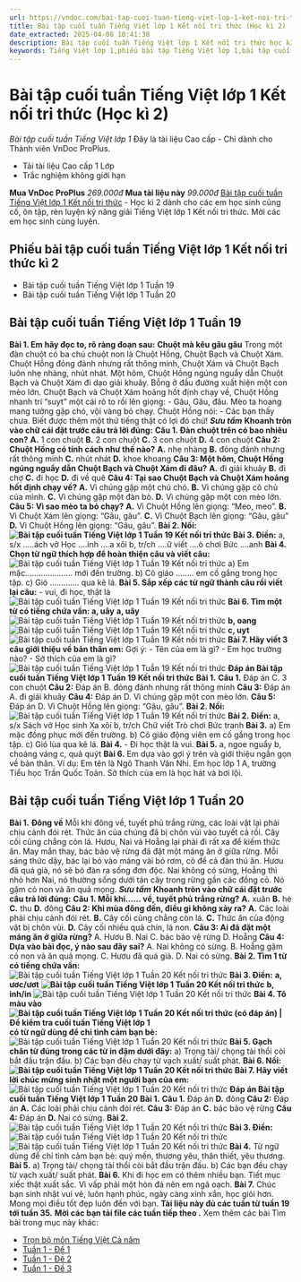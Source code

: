 ```yaml
---
url: https://vndoc.com/bai-tap-cuoi-tuan-tieng-viet-lop-1-ket-noi-tri-thuc-hoc-ki-2-335986
title: Bài tập cuối tuần Tiếng Việt lớp 1 Kết nối tri thức (Học kì 2) - Bài tập cuối tuần Tiếng Việt lớp 1 - VnDoc.com
date_extracted: 2025-04-08 10:41:38
description: Bài tập cuối tuần Tiếng Việt lớp 1 Kết nối tri thức học kì 2 cho các em học sinh ôn tập, rèn luyện củng cố kiến thức lớp 1. Mời thầy cô và các em học sinh tham khảo.
keywords: Tiếng Việt lớp 1,phiếu bài tập Tiếng Việt lớp 1,bài tập cuối tuần Tiếng Việt lớp 1 kết nối tri thức,phiếu bài tập Tiếng Việt,bài tập cuối tuần,phiếu bài tập cuối tuần lớp 1,bài tập cuối tuần lớp 1,phiếu bài tập cuối tuần lớp 1 có lời giải,Phiếu bài tập cuối tuần lớp 1 Kết nối tri thức,bài tập cuối tuần Tiếng Việt lớp 1 sách kết nối tri thức,Bài tập cuối tuần Tiếng Việt lớp 1 Kết nối tri thức học kì 2,Bài tập cuối tuần Tiếng Việt lớp 1 kì 2
---
```


# Bài tập cuối tuần Tiếng Việt lớp 1 Kết nối tri thức \(Học kì 2\)
_Bài tập cuối tuần Tiếng Việt lớp 1_
Đây là tài liệu Cao cấp - Chỉ dành cho Thành viên VnDoc ProPlus.
  * Tải tài liệu Cao cấp 1 Lớp
  * Trắc nghiệm không giới hạn

**Mua VnDoc ProPlus** _269.000đ_ **Mua tài liệu này** _99.000đ_
[Bài tập cuối tuần Tiếng Việt lớp 1 Kết nối tri thức](<https://vndoc.com/bai-tap-cuoi-tuan-tieng-viet-lop-1-ket-noi-tri-thuc>) \- Học kì 2 dành cho các em học sinh củng cố, ôn tập, rèn luyện kỹ năng giải Tiếng Việt lớp 1 Kết nối tri thức. Mời các em học sinh cùng luyện.
## Phiếu bài tập cuối tuần Tiếng Việt lớp 1 Kết nối tri thức kì 2
  * Bài tập cuối tuần Tiếng Việt lớp 1 Tuần 19
  * Bài tập cuối tuần Tiếng Việt lớp 1 Tuần 20

## **Bài tập cuối tuần Tiếng Việt lớp 1 Tuần 19**
**Bài 1. Em hãy đọc to, rõ ràng đoạn sau:**
**Chuột mà kêu gâu gâu**
Trong một đàn chuột có ba chú chuột non là Chuột Hồng, Chuột Bạch và Chuột Xám. Chuột Hồng đỏng đảnh nhưng rất thông minh, Chuột Xám và Chuột Bạch luôn nhẹ nhàng, nhút nhát. Một hôm, Chuột Hồng ngúng nguẩy dẫn Chuột Bạch và Chuột Xám đi dạo giải khuây. Bỗng ở đầu đường xuất hiện một con mèo lớn. Chuột Bạch và Chuột Xám hoảng hốt định chạy về, Chuột Hồng nhanh trí “suyt” một cái rõ to rồi lên giọng:
\- Gâu, Gâu, đâu.
Mèo ta hoang mang tưởng gặp chó, vội vàng bỏ chạy. Chuột Hồng nói:
\- Các bạn thấy chưa. Biết được thêm một thứ tiếng thật có lợi đó chứ\!
**_Sưu tầm_**
**Khoanh tròn vào chữ cái đặt trước câu trả lời đúng:**
**Câu 1. Đàn chuột trên có bao nhiêu con?**
**A.** 1 con chuột
**B.** 2 con chuột
**C.** 3 con chuột
**D.** 4 con chuột
**Câu 2: Chuột Hồng có tính cách như thế nào?**
**A.** nhẹ nhàng
**B.** đỏng đảnh nhưng rất thông minh
**C.** nhút nhát
**D.** khoe khoang
**Câu 3: Một hôm, Chuột Hồng ngúng nguẩy dẫn Chuột Bạch và Chuột Xám đi đâu?**
**A.** đi giải khuây
**B.** đi chợ
**C.** đi học
**D.** đi về quê
**Câu 4: Tại sao Chuột Bạch và Chuột Xám hoảng hốt định chạy về?**
**A.** Vì chúng gặp một chú chó.
**B.** Vì chúng gặp cô chủ của mình.
**C.** Vì chúng gặp một đàn bò.
**D.** Vì chúng gặp một con mèo lớn.
**Câu 5: Vì sao mèo ta bỏ chạy?**
**A.** Vì Chuột Hồng lên giọng: “Meo, meo”.
**B.** Vì Chuột Xám lên giọng: “Gâu, gâu”.
**C.** Vì Chuột Bạch lên giọng: “Gâu, gâu”
**D.** Vì Chuột Hồng lên giọng: “Gâu, gâu”.
**Bài 2. Nối:**
**![Bài tập cuối tuần Tiếng Việt lớp 1 Tuần 19 Kết nối tri thức](https://i.vdoc.vn/data/image/2025/01/15/bai-tap-cuoi-tuan-tieng-viet-lop-1-tuan-19-kntt-169512.png)**
**Bài 3. Điền:**
a, s/x
…..ách vở
Học ….inh
….a xôi
b, tr/ch
….ữ viết
….ò chơi
Bức ….anh
**Bài 4. Chọn từ ngữ thích hợp để hoàn thiện câu và viết câu:**
![Bài tập cuối tuần Tiếng Việt lớp 1 Tuần 19 Kết nối tri thức](https://i.vdoc.vn/data/image/2025/01/15/bai-tap-cuoi-tuan-tieng-viet-lop-1-tuan-19-kntt-169517.png)
a\) Em mặc..................... mới đến trường.
b\) Cô giáo …….. em cố gắng trong học tập.
c\) Gió …………. qua kẽ lá.
**Bài 5. Sắp xếp các từ ngữ thành câu rồi viết lại câu:**
\- vui, đi học, thật là
![Bài tập cuối tuần Tiếng Việt lớp 1 Tuần 19 Kết nối tri thức](https://i.vdoc.vn/data/image/2025/01/15/bai-tap-cuoi-tuan-tieng-viet-lop-1-tuan-19-kntt-169518.png)
**Bài 6. Tìm một từ có tiếng chứa vần: a, uây**
**a, uây**
![Bài tập cuối tuần Tiếng Việt lớp 1 Tuần 19 Kết nối tri thức](https://i.vdoc.vn/data/image/2025/01/15/bai-tap-cuoi-tuan-tieng-viet-lop-1-tuan-19-kntt-169518.png)
**b, oang**
![Bài tập cuối tuần Tiếng Việt lớp 1 Tuần 19 Kết nối tri thức](https://i.vdoc.vn/data/image/2025/01/15/bai-tap-cuoi-tuan-tieng-viet-lop-1-tuan-19-kntt-169518.png)
**c, uyt**
![Bài tập cuối tuần Tiếng Việt lớp 1 Tuần 19 Kết nối tri thức](https://i.vdoc.vn/data/image/2025/01/15/bai-tap-cuoi-tuan-tieng-viet-lop-1-tuan-19-kntt-169518.png)
**Bài 7. Hãy viết 3 câu giới thiệu về bản thân em:**
Gợi ý:
\- Tên của em là gì?
\- Em học trường nào?
\- Sở thích của em là gì?
![Bài tập cuối tuần Tiếng Việt lớp 1 Tuần 19 Kết nối tri thức](https://i.vdoc.vn/data/image/2025/01/15/bai-tap-cuoi-tuan-tieng-viet-lop-1-tuan-19-kntt-169519.png)
**Đáp án Bài tập cuối tuần Tiếng Việt lớp 1 Tuần 19 Kết nối tri thức**
**Bài 1.**
**Câu 1.** Đáp án C. 3 con chuột
**Câu 2:** Đáp án B. đỏng đảnh nhưng rất thông minh
**Câu 3:** Đáp án A. đi giải khuây
**Câu 4:** Đáp án D. Vì chúng gặp một con mèo lớn.
**Câu 5:** Đáp án D. Vì Chuột Hồng lên giọng: “Gâu, gâu”.
**Bài 2. Nối:**
![Bài tập cuối tuần Tiếng Việt lớp 1 Tuần 19 Kết nối tri thức](https://i.vdoc.vn/data/image/2025/01/15/bai-tap-cuoi-tuan-tieng-viet-lop-1-tuan-19-kntt-169530.png)
**Bài 2. Điền:**
a, s/x
Sách vở
Học sinh
Xa xôi
b, tr/ch
Chữ viết
Trò chơi
Bức tranh
**Bài 3.**
a\) Em mặc đồng phục mới đến trường.
b\) Cô giáo động viên em cố gắng trong học tập.
c\) Gió lùa qua kẽ lá.
**Bài 4.**
\- Đi học thật là vui.
**Bài 5.**
a, ngoe nguẩy
b, choáng váng
c, quả quýt
**Bài 6.**
Em dựa vào gợi ý trên và giới thiệu ngắn gọn về bản thân.
Ví dụ: Em tên là Ngô Thanh Vân Nhi. Em học lớp 1 A, trường Tiểu học Trần Quốc Toản. Sở thích của em là học hát và bơi lội.
## **Bài tập cuối tuần Tiếng Việt lớp 1 Tuần 20**
**Bài 1.**
**Đông về**
Mỗi khi đông về, tuyết phủ trắng rừng, các loài vật lại phải chịu cảnh đói rét. Thức ăn của chúng đã bị chôn vùi vào tuyết cả rồi. Cây cối cũng chẳng còn lá. Hươu, Nai và Hoẵng lại phải đi rất xa để kiếm thức ăn. May mắn thay, bác bảo vệ rừng đã đặt một máng ăn ở giữa rừng. Mỗi sáng thức dậy, bác lại bỏ vào máng vài bó rơm, cỏ để cả đàn thú ăn.
Hươu đã quá già, nó sẽ bỏ đàn ra sống đơn độc. Nai không có sừng, Hoẵng thì nhỏ hơn Nai, nó thường sống dưới tán cây trong rừng gần các đồng cỏ. Nó gặm cỏ non và ăn quả mọng.
_**Sưu tầm**_
**Khoanh tròn vào chữ cái đặt trước câu trả lời đúng:**
**Câu 1. Mỗi khi…… về, tuyết phủ trắng rừng?**
**A.** xuân
**B.** hè
**C.** thu
**D.** đông
**Câu 2: Khi mùa đông đến, điều gì không xảy ra?**
**A.** Các loài phải chịu cảnh đói rét.
**B.** Cây cối cũng chẳng còn lá.
**C.** Thức ăn của động vật bị chôn vùi.
**D.** Cây cối nhiều quả chín, lá non.
**Câu 3: Ai đã đặt một máng ăn ở giữa rừng?**
A. Hươu
B. Nai
C. bác bảo vệ rừng
D. Hoẵng
**Câu 4: Dựa vào bài đọc, ý nào sau đây sai?**
A. Nai không có sừng.
B. Hoẵng gặm cỏ non và ăn quả mọng.
C. Hươu đã quá già.
D. Nai có sừng.
**Bài 2. Tìm 1 từ có tiếng chứa vần:**
![Bài tập cuối tuần Tiếng Việt lớp 1 Tuần 20 Kết nối tri thức](https://i.vdoc.vn/data/image/2025/01/15/bai-tap-cuoi-tuan-tieng-viet-lop-1-tuan-20-kntt-169532.png)
**Bài 3. Điền:**
**a, ươc/ươt**
**![Bài tập cuối tuần Tiếng Việt lớp 1 Tuần 20 Kết nối tri thức](https://i.vdoc.vn/data/image/2025/01/15/bai-tap-cuoi-tuan-tieng-viet-lop-1-tuan-20-kntt-169531.png)**
**b, inh/in**
![Bài tập cuối tuần Tiếng Việt lớp 1 Tuần 20 Kết nối tri thức](https://i.vdoc.vn/data/image/2025/01/15/bai-tap-cuoi-tuan-tieng-viet-lop-1-tuan-20-kntt-169533.png)
**Bài 4. Tô màu vào![Bài tập cuối tuần Tiếng Việt lớp 1 Tuần 20 Kết nối tri thức \(có đáp án\) | Đề kiểm tra cuối tuần Tiếng Việt lớp 1](https://i.vdoc.vn/data/image/2025/01/15/bai-tap-cuoi-tuan-tieng-viet-lop-1-tuan-20-kntt-169534.png) có từ ngữ dùng để chỉ tình cảm bạn bè:**
![Bài tập cuối tuần Tiếng Việt lớp 1 Tuần 20 Kết nối tri thức](https://i.vdoc.vn/data/image/2025/01/15/bai-tap-cuoi-tuan-tieng-viet-lop-1-tuan-20-kntt-169535.png)
**Bài 5. Gạch chân từ đúng trong các từ in đậm dưới đây:**
a\) Trọng tài/ chọng tài thổi còi bắt đầu trận đấu.
b\) Các bạn đều chạy từ vạch xuất/ suất phát.
**Bài 6. Nối:**
**![Bài tập cuối tuần Tiếng Việt lớp 1 Tuần 20 Kết nối tri thức](https://i.vdoc.vn/data/image/2025/01/15/bai-tap-cuoi-tuan-tieng-viet-lop-1-tuan-20-kntt-169244.png)**
**Bài 7. Hãy viết lời chúc mừng sinh nhật một người bạn của em:**
![Bài tập cuối tuần Tiếng Việt lớp 1 Tuần 20 Kết nối tri thức](https://i.vdoc.vn/data/image/2025/01/15/bai-tap-cuoi-tuan-tieng-viet-lop-1-tuan-20-kntt-169536.png)
**Đáp án Bài tập cuối tuần Tiếng Việt lớp 1 Tuần 20**
**Bài 1.**
**Câu 1.** Đáp án **D.** đông
**Câu 2:** Đáp án **A.** Các loài phải chịu cảnh đói rét.
**Câu 3:** Đáp án **C.** bác bảo vệ rừng
**Câu 4:** Đáp án **D.** Nai có sừng.
**Bài 2.**
![Bài tập cuối tuần Tiếng Việt lớp 1 Tuần 20 Kết nối tri thức](https://i.vdoc.vn/data/image/2025/01/15/bai-tap-cuoi-tuan-tieng-viet-lop-1-tuan-20-kntt-169539.png)
**Bài 3. Điền:**
![Bài tập cuối tuần Tiếng Việt lớp 1 Tuần 20 Kết nối tri thức](https://i.vdoc.vn/data/image/2025/01/15/bai-tap-cuoi-tuan-tieng-viet-lop-1-tuan-20-kntt-169537.png)
![Bài tập cuối tuần Tiếng Việt lớp 1 Tuần 20 Kết nối tri thức](https://i.vdoc.vn/data/image/2025/01/15/bai-tap-cuoi-tuan-tieng-viet-lop-1-tuan-20-kntt-169538.png)
**Bài 4.** Từ ngữ dùng để chỉ tình cảm bạn bè: quý mến, thương yêu, thân thiết, yêu thương.
**Bài 5.**
a\) Trọng tài/ chọng tài thổi còi bắt đầu trận đấu.
b\) Các bạn đều chạy từ vạch xuất/ suất phát.
**Bài 6.**
Khi đi học em có thêm nhiều bạn.
Tiết mục xiếc thật xuất sắc.
Vì vấp phải một hòn đá nên em ngã oạch.
**Bài 7.**
Chúc bạn sinh nhật vui vẻ, luôn hạnh phúc, ngày càng xinh xắn, học giỏi hơn. Mong mọi điều tốt đẹp luôn đến với bạn.
**Tài liệu này đủ các tuần từ tuần 19 tới tuần 35.**
**Mời các bạn tải file các tuần tiếp theo .**
Xem thêm các bài Tìm bài trong mục này khác:
  * [Trọn bộ môn Tiếng Việt Cả năm](</phieu-bai-tap-cuoi-tuan-lop-1-ca-nam-189211>)
  * [Tuần 1 - Đề 1](</bai-tap-cuoi-tuan-tieng-viet-lop-1-ket-noi-tri-thuc-tuan-1-de-1-327910>)
  * [Tuần 1 - Đề 2](</bai-tap-cuoi-tuan-tieng-viet-lop-1-ket-noi-tri-thuc-tuan-1-de-2-327913>)
  * [Tuần 1 - Đề 3](</bai-tap-cuoi-tuan-tieng-viet-lop-1-ket-noi-tri-thuc-tuan-1-de-3-327917>)

